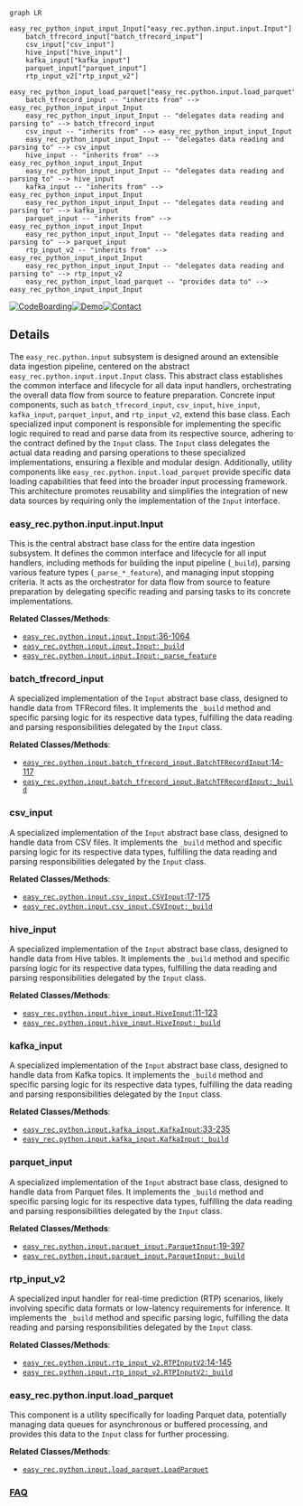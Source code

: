 ```mermaid
graph LR
    easy_rec_python_input_input_Input["easy_rec.python.input.input.Input"]
    batch_tfrecord_input["batch_tfrecord_input"]
    csv_input["csv_input"]
    hive_input["hive_input"]
    kafka_input["kafka_input"]
    parquet_input["parquet_input"]
    rtp_input_v2["rtp_input_v2"]
    easy_rec_python_input_load_parquet["easy_rec.python.input.load_parquet"]
    batch_tfrecord_input -- "inherits from" --> easy_rec_python_input_input_Input
    easy_rec_python_input_input_Input -- "delegates data reading and parsing to" --> batch_tfrecord_input
    csv_input -- "inherits from" --> easy_rec_python_input_input_Input
    easy_rec_python_input_input_Input -- "delegates data reading and parsing to" --> csv_input
    hive_input -- "inherits from" --> easy_rec_python_input_input_Input
    easy_rec_python_input_input_Input -- "delegates data reading and parsing to" --> hive_input
    kafka_input -- "inherits from" --> easy_rec_python_input_input_Input
    easy_rec_python_input_input_Input -- "delegates data reading and parsing to" --> kafka_input
    parquet_input -- "inherits from" --> easy_rec_python_input_input_Input
    easy_rec_python_input_input_Input -- "delegates data reading and parsing to" --> parquet_input
    rtp_input_v2 -- "inherits from" --> easy_rec_python_input_input_Input
    easy_rec_python_input_input_Input -- "delegates data reading and parsing to" --> rtp_input_v2
    easy_rec_python_input_load_parquet -- "provides data to" --> easy_rec_python_input_input_Input
```

[![CodeBoarding](https://img.shields.io/badge/Generated%20by-CodeBoarding-9cf?style=flat-square)](https://github.com/CodeBoarding/GeneratedOnBoardings)[![Demo](https://img.shields.io/badge/Try%20our-Demo-blue?style=flat-square)](https://www.codeboarding.org/demo)[![Contact](https://img.shields.io/badge/Contact%20us%20-%20contact@codeboarding.org-lightgrey?style=flat-square)](mailto:contact@codeboarding.org)

## Details

The `easy_rec.python.input` subsystem is designed around an extensible data ingestion pipeline, centered on the abstract `easy_rec.python.input.input.Input` class. This abstract class establishes the common interface and lifecycle for all data input handlers, orchestrating the overall data flow from source to feature preparation. Concrete input components, such as `batch_tfrecord_input`, `csv_input`, `hive_input`, `kafka_input`, `parquet_input`, and `rtp_input_v2`, extend this base class. Each specialized input component is responsible for implementing the specific logic required to read and parse data from its respective source, adhering to the contract defined by the `Input` class. The `Input` class delegates the actual data reading and parsing operations to these specialized implementations, ensuring a flexible and modular design. Additionally, utility components like `easy_rec.python.input.load_parquet` provide specific data loading capabilities that feed into the broader input processing framework. This architecture promotes reusability and simplifies the integration of new data sources by requiring only the implementation of the `Input` interface.

### easy_rec.python.input.input.Input
This is the central abstract base class for the entire data ingestion subsystem. It defines the common interface and lifecycle for all input handlers, including methods for building the input pipeline (`_build`), parsing various feature types (`_parse_*_feature`), and managing input stopping criteria. It acts as the orchestrator for data flow from source to feature preparation by delegating specific reading and parsing tasks to its concrete implementations.


**Related Classes/Methods**:

- <a href="https://github.com/alibaba/EasyRec/blob/master/easy_rec/python/input/input.py#L36-L1064" target="_blank" rel="noopener noreferrer">`easy_rec.python.input.input.Input`:36-1064</a>
- <a href="https://github.com/alibaba/EasyRec/blob/master/easy_rec/python/input/input.py" target="_blank" rel="noopener noreferrer">`easy_rec.python.input.input.Input:_build`</a>
- <a href="https://github.com/alibaba/EasyRec/blob/master/easy_rec/python/input/input.py" target="_blank" rel="noopener noreferrer">`easy_rec.python.input.input.Input:_parse_feature`</a>


### batch_tfrecord_input
A specialized implementation of the `Input` abstract base class, designed to handle data from TFRecord files. It implements the `_build` method and specific parsing logic for its respective data types, fulfilling the data reading and parsing responsibilities delegated by the `Input` class.


**Related Classes/Methods**:

- <a href="https://github.com/alibaba/EasyRec/blob/master/easy_rec/python/input/batch_tfrecord_input.py#L14-L117" target="_blank" rel="noopener noreferrer">`easy_rec.python.input.batch_tfrecord_input.BatchTFRecordInput`:14-117</a>
- <a href="https://github.com/alibaba/EasyRec/blob/master/easy_rec/python/input/batch_tfrecord_input.py" target="_blank" rel="noopener noreferrer">`easy_rec.python.input.batch_tfrecord_input.BatchTFRecordInput:_build`</a>


### csv_input
A specialized implementation of the `Input` abstract base class, designed to handle data from CSV files. It implements the `_build` method and specific parsing logic for its respective data types, fulfilling the data reading and parsing responsibilities delegated by the `Input` class.


**Related Classes/Methods**:

- <a href="https://github.com/alibaba/EasyRec/blob/master/easy_rec/python/input/csv_input.py#L17-L175" target="_blank" rel="noopener noreferrer">`easy_rec.python.input.csv_input.CSVInput`:17-175</a>
- <a href="https://github.com/alibaba/EasyRec/blob/master/easy_rec/python/input/csv_input.py" target="_blank" rel="noopener noreferrer">`easy_rec.python.input.csv_input.CSVInput:_build`</a>


### hive_input
A specialized implementation of the `Input` abstract base class, designed to handle data from Hive tables. It implements the `_build` method and specific parsing logic for its respective data types, fulfilling the data reading and parsing responsibilities delegated by the `Input` class.


**Related Classes/Methods**:

- <a href="https://github.com/alibaba/EasyRec/blob/master/easy_rec/python/input/hive_input.py#L11-L123" target="_blank" rel="noopener noreferrer">`easy_rec.python.input.hive_input.HiveInput`:11-123</a>
- <a href="https://github.com/alibaba/EasyRec/blob/master/easy_rec/python/input/hive_input.py" target="_blank" rel="noopener noreferrer">`easy_rec.python.input.hive_input.HiveInput:_build`</a>


### kafka_input
A specialized implementation of the `Input` abstract base class, designed to handle data from Kafka topics. It implements the `_build` method and specific parsing logic for its respective data types, fulfilling the data reading and parsing responsibilities delegated by the `Input` class.


**Related Classes/Methods**:

- <a href="https://github.com/alibaba/EasyRec/blob/master/easy_rec/python/input/kafka_input.py#L33-L235" target="_blank" rel="noopener noreferrer">`easy_rec.python.input.kafka_input.KafkaInput`:33-235</a>
- <a href="https://github.com/alibaba/EasyRec/blob/master/easy_rec/python/input/kafka_input.py" target="_blank" rel="noopener noreferrer">`easy_rec.python.input.kafka_input.KafkaInput:_build`</a>


### parquet_input
A specialized implementation of the `Input` abstract base class, designed to handle data from Parquet files. It implements the `_build` method and specific parsing logic for its respective data types, fulfilling the data reading and parsing responsibilities delegated by the `Input` class.


**Related Classes/Methods**:

- <a href="https://github.com/alibaba/EasyRec/blob/master/easy_rec/python/input/parquet_input.py#L19-L397" target="_blank" rel="noopener noreferrer">`easy_rec.python.input.parquet_input.ParquetInput`:19-397</a>
- <a href="https://github.com/alibaba/EasyRec/blob/master/easy_rec/python/input/parquet_input.py" target="_blank" rel="noopener noreferrer">`easy_rec.python.input.parquet_input.ParquetInput:_build`</a>


### rtp_input_v2
A specialized input handler for real-time prediction (RTP) scenarios, likely involving specific data formats or low-latency requirements for inference. It implements the `_build` method and specific parsing logic, fulfilling the data reading and parsing responsibilities delegated by the `Input` class.


**Related Classes/Methods**:

- <a href="https://github.com/alibaba/EasyRec/blob/master/easy_rec/python/input/rtp_input_v2.py#L14-L145" target="_blank" rel="noopener noreferrer">`easy_rec.python.input.rtp_input_v2.RTPInputV2`:14-145</a>
- <a href="https://github.com/alibaba/EasyRec/blob/master/easy_rec/python/input/rtp_input_v2.py" target="_blank" rel="noopener noreferrer">`easy_rec.python.input.rtp_input_v2.RTPInputV2:_build`</a>


### easy_rec.python.input.load_parquet
This component is a utility specifically for loading Parquet data, potentially managing data queues for asynchronous or buffered processing, and provides this data to the `Input` class for further processing.


**Related Classes/Methods**:

- <a href="https://github.com/alibaba/EasyRec/blob/master/easy_rec/python/input/load_parquet.py" target="_blank" rel="noopener noreferrer">`easy_rec.python.input.load_parquet.LoadParquet`</a>




### [FAQ](https://github.com/CodeBoarding/GeneratedOnBoardings/tree/main?tab=readme-ov-file#faq)